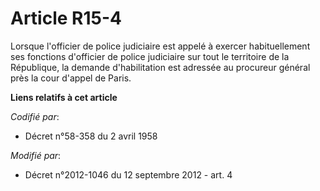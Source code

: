 # Article R15-4

Lorsque l'officier de police judiciaire est appelé à exercer habituellement ses fonctions d'officier de police judiciaire sur
tout le territoire de la République, la demande d'habilitation est adressée au procureur général près la cour d'appel de
Paris.

**Liens relatifs à cet article**

_Codifié par_:

  - Décret n°58-358 du 2 avril 1958

_Modifié par_:

  - Décret n°2012-1046 du 12 septembre 2012 - art. 4
